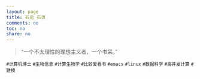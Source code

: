 ```yaml
---
layout: page
title: 石见 石页
comments: no
toc: no
share: no
---
```



> “一个不太理性的理想主义者，一个书呆。”

`#计算机博士`
`#生物信息`
`#计算生物学`
`#比较爱看书`
`#emacs`
`#linux`
`#数据科学`
`#高并发计算`
`#建模`
